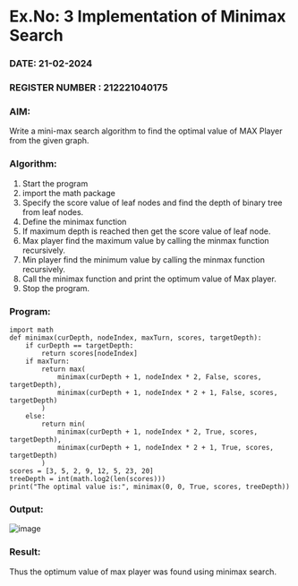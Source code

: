 # Ex.No: 3  Implementation of Minimax Search
### DATE: 21-02-2024                                                                  
### REGISTER NUMBER : 212221040175
### AIM: 
Write a mini-max search algorithm to find the optimal value of MAX Player from the given graph.
### Algorithm:
1. Start the program
2. import the math package
3. Specify the score value of leaf nodes and find the depth of binary tree from leaf nodes.
4. Define the minimax function
5. If maximum depth is reached then get the score value of leaf node.
6. Max player find the maximum value by calling the minmax function recursively.
7. Min player find the minimum value by calling the minmax function recursively.
8. Call the minimax function  and print the optimum value of Max player.
9. Stop the program. 

### Program:
```
import math
def minimax(curDepth, nodeIndex, maxTurn, scores, targetDepth):
    if curDepth == targetDepth:
        return scores[nodeIndex]
    if maxTurn:
        return max(
            minimax(curDepth + 1, nodeIndex * 2, False, scores, targetDepth),
            minimax(curDepth + 1, nodeIndex * 2 + 1, False, scores, targetDepth)
        )
    else:
        return min(
            minimax(curDepth + 1, nodeIndex * 2, True, scores, targetDepth),
            minimax(curDepth + 1, nodeIndex * 2 + 1, True, scores, targetDepth)
        )
scores = [3, 5, 2, 9, 12, 5, 23, 20]
treeDepth = int(math.log2(len(scores)))
print("The optimal value is:", minimax(0, 0, True, scores, treeDepth))
```

### Output:
![image](https://github.com/Vaish-1011/AI_Lab_2023-24/assets/135130074/4fa1f92a-5d72-4274-9cf3-70ab68f486a3)

### Result:
Thus the optimum value of max player was found using minimax search.
